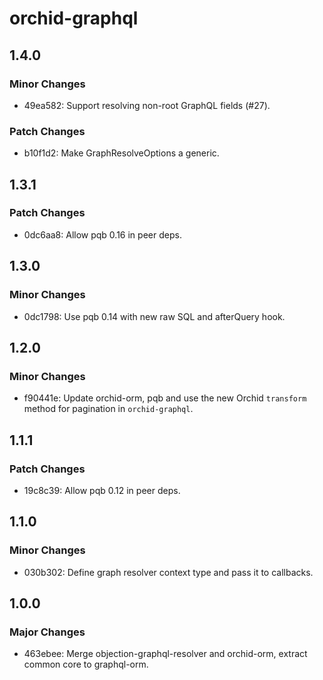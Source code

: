 # orchid-graphql

## 1.4.0

### Minor Changes

- 49ea582: Support resolving non-root GraphQL fields (#27).

### Patch Changes

- b10f1d2: Make GraphResolveOptions a <Context> generic.

## 1.3.1

### Patch Changes

- 0dc6aa8: Allow pqb 0.16 in peer deps.

## 1.3.0

### Minor Changes

- 0dc1798: Use pqb 0.14 with new raw SQL and afterQuery hook.

## 1.2.0

### Minor Changes

- f90441e: Update orchid-orm, pqb and use the new Orchid `transform` method for pagination in `orchid-graphql`.

## 1.1.1

### Patch Changes

- 19c8c39: Allow pqb 0.12 in peer deps.

## 1.1.0

### Minor Changes

- 030b302: Define graph resolver context type and pass it to callbacks.

## 1.0.0

### Major Changes

- 463ebee: Merge objection-graphql-resolver and orchid-orm, extract common core to graphql-orm.
